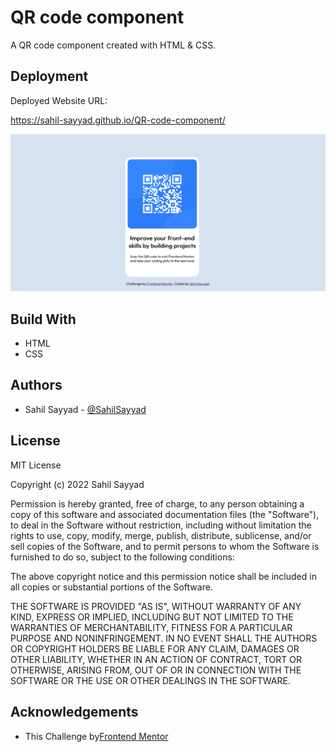 
# QR code component

A QR code component created with HTML & CSS.


## Deployment

Deployed Website URL:


https://sahil-sayyad.github.io/QR-code-component/





![](https://github.com/Sahil-Sayyad/QR-code-component/blob/79eb1e80ef406ef0788c7284e70261983a920006/Screenshot%20QR%20code%20component.png)


## Build With

 - HTML
 - CSS



  

## Authors

- Sahil Sayyad - [@SahilSayyad](https://github.com/Sahil-Sayyad)


## License


MIT License

Copyright (c) 2022 Sahil Sayyad

Permission is hereby granted, free of charge, to any person obtaining a copy
of this software and associated documentation files (the "Software"), to deal
in the Software without restriction, including without limitation the rights
to use, copy, modify, merge, publish, distribute, sublicense, and/or sell
copies of the Software, and to permit persons to whom the Software is
furnished to do so, subject to the following conditions:

The above copyright notice and this permission notice shall be included in all
copies or substantial portions of the Software.

THE SOFTWARE IS PROVIDED "AS IS", WITHOUT WARRANTY OF ANY KIND, EXPRESS OR
IMPLIED, INCLUDING BUT NOT LIMITED TO THE WARRANTIES OF MERCHANTABILITY,
FITNESS FOR A PARTICULAR PURPOSE AND NONINFRINGEMENT. IN NO EVENT SHALL THE
AUTHORS OR COPYRIGHT HOLDERS BE LIABLE FOR ANY CLAIM, DAMAGES OR OTHER
LIABILITY, WHETHER IN AN ACTION OF CONTRACT, TORT OR OTHERWISE, ARISING FROM,
OUT OF OR IN CONNECTION WITH THE SOFTWARE OR THE USE OR OTHER DEALINGS IN THE
SOFTWARE.

## Acknowledgements

 - This Challenge by[Frontend Mentor](https://www.frontendmentor.io)  

